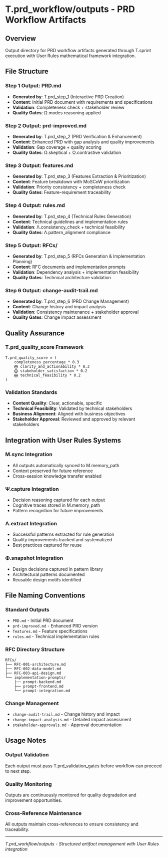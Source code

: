 # T.prd_workflow/outputs - PRD Workflow Artifacts

## Overview
Output directory for PRD workflow artifacts generated through T.sprint execution with User Rules mathematical framework integration.

## File Structure

### **Step 1 Output: PRD.md**
- **Generated by**: T.prd_step_1 (Interactive PRD Creation)
- **Content**: Initial PRD document with requirements and specifications
- **Validation**: Completeness check + stakeholder review
- **Quality Gates**: Ω.modes reasoning applied

### **Step 2 Output: prd-improved.md**
- **Generated by**: T.prd_step_2 (PRD Verification & Enhancement)
- **Content**: Enhanced PRD with gap analysis and quality improvements
- **Validation**: Gap coverage + quality scoring
- **Quality Gates**: Ω.skeptical + Ω.contrastive validation

### **Step 3 Output: features.md**
- **Generated by**: T.prd_step_3 (Features Extraction & Prioritization)
- **Content**: Feature breakdown with MoSCoW prioritization
- **Validation**: Priority consistency + completeness check
- **Quality Gates**: Feature-requirement traceability

### **Step 4 Output: rules.md**
- **Generated by**: T.prd_step_4 (Technical Rules Generation)
- **Content**: Technical guidelines and implementation rules
- **Validation**: Λ.consistency_check + technical feasibility
- **Quality Gates**: Λ.pattern_alignment compliance

### **Step 5 Output: RFCs/**
- **Generated by**: T.prd_step_5 (RFCs Generation & Implementation Planning)
- **Content**: RFC documents and implementation prompts
- **Validation**: Dependency analysis + implementation feasibility
- **Quality Gates**: Technical architecture validation

### **Step 6 Output: change-audit-trail.md**
- **Generated by**: T.prd_step_6 (PRD Change Management)
- **Content**: Change history and impact analysis
- **Validation**: Consistency maintenance + stakeholder approval
- **Quality Gates**: Change impact assessment

## Quality Assurance

### T.prd_quality_score Framework
```
T.prd_quality_score = (
    completeness_percentage * 0.3
    ⨁ clarity_and_actionability * 0.3
    ⨁ stakeholder_satisfaction * 0.2  
    ⨁ technical_feasibility * 0.2
)
```

### Validation Standards
- **Content Quality**: Clear, actionable, specific
- **Technical Feasibility**: Validated by technical stakeholders
- **Business Alignment**: Aligned with business objectives
- **Stakeholder Approval**: Reviewed and approved by relevant stakeholders

## Integration with User Rules Systems

### M.sync Integration
- All outputs automatically synced to M.memory_path
- Context preserved for future reference
- Cross-session knowledge transfer enabled

### Ψ.capture Integration
- Decision reasoning captured for each output
- Cognitive traces stored in M.memory_path
- Pattern recognition for future improvements

### Λ.extract Integration
- Successful patterns extracted for rule generation
- Quality improvements tracked and systematized
- Best practices captured for reuse

### Φ.snapshot Integration
- Design decisions captured in pattern library
- Architectural patterns documented
- Reusable design motifs identified

## File Naming Conventions

### Standard Outputs
- `PRD.md` - Initial PRD document
- `prd-improved.md` - Enhanced PRD version
- `features.md` - Feature specifications
- `rules.md` - Technical implementation rules

### RFC Directory Structure
```
RFCs/
├── RFC-001-architecture.md
├── RFC-002-data-model.md
├── RFC-003-api-design.md
└── implementation-prompts/
    ├── prompt-backend.md
    ├── prompt-frontend.md
    └── prompt-integration.md
```

### Change Management
- `change-audit-trail.md` - Change history and impact
- `change-impact-analysis.md` - Detailed impact assessment
- `stakeholder-approvals.md` - Approval documentation

## Usage Notes

### Output Validation
Each output must pass T.prd_validation_gates before workflow can proceed to next step.

### Quality Monitoring
Outputs are continuously monitored for quality degradation and improvement opportunities.

### Cross-Reference Maintenance
All outputs maintain cross-references to ensure consistency and traceability.

---
*T.prd_workflow/outputs - Structured artifact management with User Rules integration* 